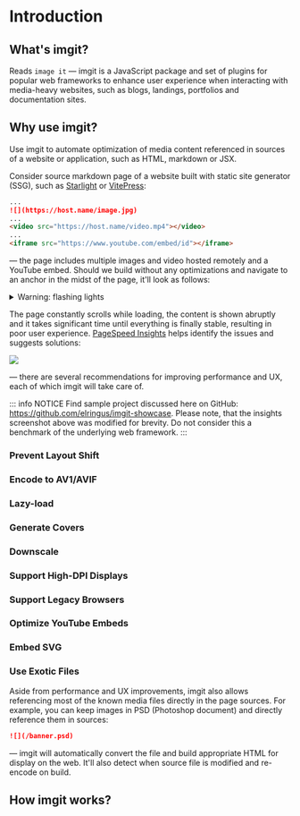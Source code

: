 # Introduction

## What's imgit?

Reads `image it` — imgit is a JavaScript package and set of plugins for popular web frameworks to enhance user experience when interacting with media-heavy websites, such as blogs, landings, portfolios and documentation sites.

## Why use imgit?

Use imgit to automate optimization of media content referenced in sources of a website or application, such as HTML, markdown or JSX.

Consider source markdown page of a website built with static site generator (SSG), such as [Starlight](https://starlight.astro.build) or [VitePress](https://vitepress.dev):

```md
...
![](https://host.name/image.jpg)
...
<video src="https://host.name/video.mp4"></video>
...
<iframe src="https://www.youtube.com/embed/id"></iframe>
```

— the page includes multiple images and video hosted remotely and a YouTube embed. Should we build without any optimizations and navigate to an anchor in the midst of the page, it'll look as follows:

<details>
    <summary>Warning: flashing lights</summary>
    ![](https://i.gyazo.com/b2f45680247820c398682d7150fca566.mp4)
</details>

The page constantly scrolls while loading, the content is shown abruptly and it takes significant time until everything is finally stable, resulting in poor user experience. [PageSpeed Insights](https://pagespeed.web.dev) helps identify the issues and suggests solutions:

![](https://i.gyazo.com/70bc3426fa97e71f2f377d1f7819d267.png)

— there are several recommendations for improving performance and UX, each of which imgit will take care of.

::: info NOTICE
Find sample project discussed here on GitHub: https://github.com/elringus/imgit-showcase. Please note, that the insights screenshot above was modified for brevity. Do not consider this a benchmark of the underlying web framework.
:::

### Prevent Layout Shift

### Encode to AV1/AVIF

### Lazy-load

### Generate Covers

### Downscale

### Support High-DPI Displays

### Support Legacy Browsers

### Optimize YouTube Embeds

### Embed SVG

### Use Exotic Files

Aside from performance and UX improvements, imgit also allows referencing most of the known media files directly in the page sources. For example, you can keep images in PSD (Photoshop document) and directly reference them in sources:

```md
![](/banner.psd)
```

— imgit will automatically convert the file and build appropriate HTML for display on the web. It'll also detect when source file is modified and re-encode on build.

## How imgit works?

